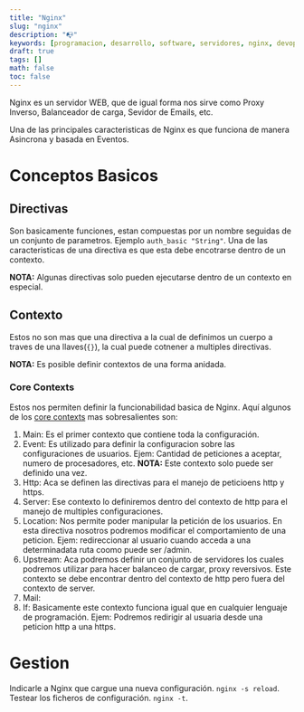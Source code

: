 ```yaml
---
title: "Nginx"
slug: "nginx"
description: "📭"
keywords: [programacion, desarrollo, software, servidores, nginx, devops]
draft: true
tags: []
math: false
toc: false
---
```

Nginx es un servidor WEB, que de igual forma nos sirve como Proxy Inverso, Balanceador de carga, Sevidor de Emails, etc.

Una de las principales caracteristicas de Nginx es que funciona de manera Asincrona y basada en Eventos.

# Conceptos Basicos

## Directivas
Son basicamente funciones, estan compuestas por un nombre seguidas de un conjunto de parametros. Ejemplo `auth_basic "String"`. Una de las caracteristicas de una directiva es que esta debe encotrarse dentro de un contexto.

**NOTA:** Algunas directivas solo pueden ejecutarse dentro de un contexto en especial.

## Contexto
Estos no son mas que una directiva a la cual de definimos un cuerpo a traves de una llaves(`{}`), la cual puede cotnener a multiples directivas.

**NOTA:** Es posible definir contextos de una forma anidada.

### Core Contexts
Estos nos permiten definir la funcionabilidad basica de Nginx. Aquí algunos de los [core contexts](http://nginx.org/en/docs/http/ngx_http_core_module.html) mas sobresalientes son:


1. Main: Es el primer contexto que contiene toda la configuración.
2. Event: Es utilizado para definir la configuracion sobre las configuraciones de usuarios. Ejem: Cantidad de peticiones a aceptar, numero de procesadores, etc. **NOTA:** Este contexto solo puede ser definido una vez.
3. Http: Aca se definen las directivas para el manejo de peticioens http y https.
4. Server: Ese contexto lo definiremos dentro del contexto de http para el manejo de multiples configuraciones. 
5. Location: Nos permite poder manipular la petición de los usuarios. En esta directiva nosotros podremos modificar el comportamiento de una peticion. Ejem: redireccionar al usuario cuando acceda a una determinadata ruta coomo puede ser /admin.
6. Upstream: Aca podremos definir un conjunto de servidores los cuales podremos utilizar para hacer balanceo de cargar, proxy reversivos. Este contexto se debe encontrar dentro del contexto de http pero fuera del contexto de server.
7. Mail:
8. If: Basicamente este contexto funciona igual que en cualquier lenguaje de programación. Ejem: Podremos redirigir al usuaria desde una peticion http a una https.


# Gestion
Indicarle a Nginx que cargue una nueva configuración. `nginx -s reload`.
Testear los ficheros de configuración. `nginx -t`.

